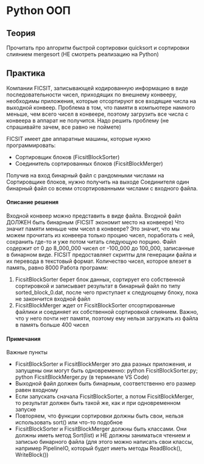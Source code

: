 # Python ООП

## Теория

Прочитать про алгоритм быстрой сортировки quicksort и сортировки слиянием mergesort (НЕ смотреть реализацию на Python)

## Практика

Компании FICSIT, записывающей кодированную информацию в виде последовательности чисел, приходящих по внешнему конвееру, необходимы приложения, которые отсортируют все входящие числа на выходной конвеер.
Проблема в том, что памяти в компьютере намного меньше, чем всего чисел в конвеере, поэтому загрузить все числа с конвеера в аппарат не получится. Надо решить проблему (не спрашивайте зачем, все равно не поймете)

FICSIT имеет две аппаратные машины, которые нужно программировать: 
* Сортировщик блоков (FicsitBlockSorter)
* Соединитель сортированных блоков (FicsitBlockMerger)

Получив на вход бинарный файл с рандомными числами на Сортировщике блоков, нужно получить на выходе Соединителя один бинарный файл со всеми отсортированными числами с входного файла.

#### Описание решения

Входной конвеер можно представить в виде файла. Входной файл ДОЛЖЕН быть бинарным (FICSIT экономит место на конвеере)
Что значит памяти меньше чем чисел в конвеере? Это значит, что мы можем прочитать из конвеера только процию чисел, поработать с ней, сохранить где-то и уже потом читать следующую порцию. 
Файл содержит от 0 до 8_000_000 чисел от -100_000 до 100_000, записанные в бинарном виде. FICSIT предоставляет скрипты для генерации файла и их перевода в текстовый формат. Количество чисел, которое влезет в память, равно 8000
Работа программ:
1. FicsitBlockSorter берет блок данных, сортирует его собственной сортировкой и записывает результат в бинарный файл по типу sorted_block_0.dat, после чего приступает к следующему блоку, пока не закончится входной файл
2. FicsitBlockMerger ждет от FicsitBlockSorter отсортированные файлики и соединяет их собственной сортировкой слиянием. Важно, что у него почти нет памяти, поэтому ему нельзя загружать из файла в память больше 400 чисел

#### Примечания

Важные пункты
* FicsitBlockSorter и FicsitBlockMerger это два разных приложения, и запущены они могут быть одновременно:
python FicsitBlockSorter.py; python FicsitBlockMerger.py (в терминале VS Code)
* Выходной файл должен быть бинарным, соответственно его размер равен входному
* Если запускать сначала FicsitBlockSorter, а потом FicsitBlockMerger, то результат должен быть такой же, как и при одновременном запуске
* Повторяем, что функции сортировки должны быть свои, нельзя использовать sort() или что-то подобное
* FicsitBlockSorter и FicsitBlockMerger должны быть классами. Они должны иметь метод Sort(list) и НЕ должны заниматься чтением и записью бинарного файла (для этого можно написать свои классы, например PipelineIO, который будет иметь методы ReadBlock(), WriteBlock())


